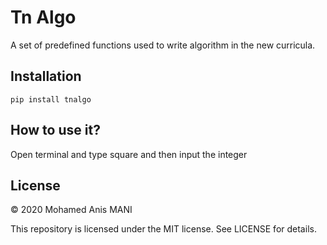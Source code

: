 # Tn Algo
A set of predefined functions used to write algorithm in the new curricula.

## Installation
```pip install tnalgo```

## How to use it?
Open terminal and type square and then input the integer

## License

© 2020 Mohamed Anis MANI

This repository is licensed under the MIT license. See LICENSE for details.